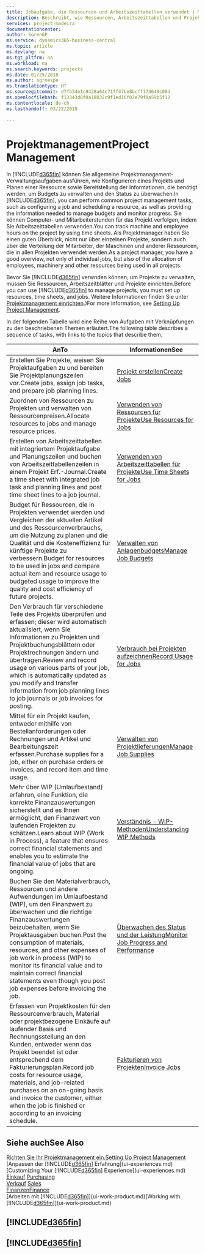```yaml
---
title: Jobaufgabe, die Ressourcen und Arbeitszeittabellen verwendet | Microsoft Docs
description: Beschreibt, wie Ressourcen, Arbeitszeittabellen und Projekte genutzt werden, um Projekte zu verwalten.
services: project-madeira
documentationcenter: 
author: SorenGP
ms.service: dynamics365-business-central
ms.topic: article
ms.devlang: na
ms.tgt_pltfrm: na
ms.workload: na
ms.search.keywords: projects
ms.date: 01/25/2018
ms.author: sgroespe
ms.translationtype: HT
ms.sourcegitcommit: d7fb34e1c9428a64c71ff47be8bcff174649c00d
ms.openlocfilehash: f13343d8f0a18832c9f1ed16f02e79f9a59b5f12
ms.contentlocale: de-ch
ms.lasthandoff: 03/22/2018

---
```

# <a name="project-management"></a><span data-ttu-id="74b19-103">Projektmanagement</span><span class="sxs-lookup"><span data-stu-id="74b19-103">Project Management</span></span>
<span data-ttu-id="74b19-104">In [!INCLUDE[d365fin](includes/d365fin_md.md)] können Sie allgemeine Projektmanagement-Verwaltungsaufgaben ausführen, wie Konfigurieren eines Projekts und Planen einer Ressource sowie Bereitstellung der Informationen, die benötigt werden, um Budgets zu verwalten und den Status zu überwachen.</span><span class="sxs-lookup"><span data-stu-id="74b19-104">In [!INCLUDE[d365fin](includes/d365fin_md.md)], you can perform common project management tasks, such as configuring a job and scheduling a resource, as well as providing the information needed to manage budgets and monitor progress.</span></span> <span data-ttu-id="74b19-105">Sie können Computer- und Mitarbeiterstunden für das Projekt verfolgen, indem Sie Arbeitszeittabellen verwenden.</span><span class="sxs-lookup"><span data-stu-id="74b19-105">You can track machine and employee hours on the project by using time sheets.</span></span> <span data-ttu-id="74b19-106">Als Projektmanager haben Sie einen guten Überblick, nicht nur über einzelnen Projekte, sondern auch über die Verteilung der Mitarbeiter, der Maschinen und anderer Ressourcen, die in allen Projekten verwendet werden.</span><span class="sxs-lookup"><span data-stu-id="74b19-106">As a project manager, you have a good overview, not only of individual jobs, but also of the allocation of employees, machinery and other resources being used in all projects.</span></span>

<span data-ttu-id="74b19-107">Bevor Sie [!INCLUDE[d365fin](includes/d365fin_md.md)] verwnden können, um Projekte zu verwalten, müssen Sie Ressourcen, Arbeitszeitblätter und Projekte einrichten.</span><span class="sxs-lookup"><span data-stu-id="74b19-107">Before you can use [!INCLUDE[d365fin](includes/d365fin_md.md)] to manage projects, you must set up resources, time sheets, and jobs.</span></span> <span data-ttu-id="74b19-108">Weitere Informationen finden Sie unter [Projektmanagement einrichten](projects-setup-projects.md).)</span><span class="sxs-lookup"><span data-stu-id="74b19-108">For more information, see [Setting Up Project Management](projects-setup-projects.md).</span></span>  

<span data-ttu-id="74b19-109">In der folgenden Tabelle wird eine Reihe von Aufgaben mit Verknüpfungen zu den beschriebenen Themen erläutert.</span><span class="sxs-lookup"><span data-stu-id="74b19-109">The following table describes a sequence of tasks, with links to the topics that describe them.</span></span>

| <span data-ttu-id="74b19-110">An</span><span class="sxs-lookup"><span data-stu-id="74b19-110">To</span></span> | <span data-ttu-id="74b19-111">Informationen</span><span class="sxs-lookup"><span data-stu-id="74b19-111">See</span></span> |
| --- | --- |
| <span data-ttu-id="74b19-112">Erstellen Sie Projekte, weisen Sie Projektaufgaben zu und bereiten Sie Projektplanungszeilen vor.</span><span class="sxs-lookup"><span data-stu-id="74b19-112">Create jobs, assign job tasks, and prepare job planning lines.</span></span> |[<span data-ttu-id="74b19-113">Projekt erstellen</span><span class="sxs-lookup"><span data-stu-id="74b19-113">Create Jobs</span></span>](projects-how-create-jobs.md) |
| <span data-ttu-id="74b19-114">Zuordnen von Ressourcen zu Projekten und verwalten von Ressourcenpreisen.</span><span class="sxs-lookup"><span data-stu-id="74b19-114">Allocate resources to jobs and manage resource prices.</span></span> |[<span data-ttu-id="74b19-115">Verwenden von Ressourcen für Projekte</span><span class="sxs-lookup"><span data-stu-id="74b19-115">Use Resources for Jobs</span></span>](projects-how-use-resources.md) |
| <span data-ttu-id="74b19-116">Erstellen von Arbeitszeittabellen mit integriertem Projektaufgabe und Planungszeilen und buchen von Arbeitszeittabellenzeilen in einem Projekt Erf.-Journal.</span><span class="sxs-lookup"><span data-stu-id="74b19-116">Create a time sheet with integrated job task and planning lines and post time sheet lines to a job journal.</span></span> |[<span data-ttu-id="74b19-117">Verwenden von Arbeitszeittabellen für Projekte</span><span class="sxs-lookup"><span data-stu-id="74b19-117">Use Time Sheets for Jobs</span></span>](projects-how-use-time-sheets.md) |
| <span data-ttu-id="74b19-118">Budget für Ressourcen, die in Projekten verwendet werden und Vergleichen der aktuellen Artikel und des Ressourcenverbrauchs, um die Nutzung zu planen und die Qualität und die Kosteneffizienz für künftige Projekte zu verbessern.</span><span class="sxs-lookup"><span data-stu-id="74b19-118">Budget for resources to be used in jobs and compare actual item and resource usage to budgeted usage to improve the quality and cost efficiency of future projects.</span></span> |[<span data-ttu-id="74b19-119">Verwalten von Anlagenbudgets</span><span class="sxs-lookup"><span data-stu-id="74b19-119">Manage Job Budgets</span></span>](projects-how-manage-budgets.md) |
| <span data-ttu-id="74b19-120">Den Verbrauch für verschiedene Teile des Projekts überprüfen und erfassen; dieser wird automatisch aktualisiert, wenn Sie Informationen zu Projekten und Projektbuchungsblättern oder Projektrechnungen ändern und übertragen.</span><span class="sxs-lookup"><span data-stu-id="74b19-120">Review and record usage on various parts of your job, which is automatically updated as you modify and transfer information from job planning lines to job journals or job invoices for posting.</span></span> |[<span data-ttu-id="74b19-121">Verbrauch bei Projekten aufzeichnen</span><span class="sxs-lookup"><span data-stu-id="74b19-121">Record Usage for Jobs</span></span>](projects-how-record-job-usage.md) |
| <span data-ttu-id="74b19-122">Mittel für ein Projekt kaufen, entweder mithilfe von Bestellanforderungen oder Rechnungen und Artikel und Bearbeitungszeit erfassen.</span><span class="sxs-lookup"><span data-stu-id="74b19-122">Purchase supplies for a job, either on purchase orders or invoices, and record item and time usage.</span></span> |[<span data-ttu-id="74b19-123">Verwalten von Projektlieferungen</span><span class="sxs-lookup"><span data-stu-id="74b19-123">Manage Job Supplies</span></span>](projects-how-manage-project-supplies.md) |
| <span data-ttu-id="74b19-124">Mehr über WIP (Umlaufbestand) erfahren, eine Funktion, die korrekte Finanzauswertungen sicherstellt und es Ihnen ermöglicht, den Finanzwert von laufenden Projekten zu schätzen.</span><span class="sxs-lookup"><span data-stu-id="74b19-124">Learn about WIP (Work in Process), a feature that ensures correct financial statements and enables you to estimate the financial value of jobs that are ongoing.</span></span> |[<span data-ttu-id="74b19-125">Verständnis - WIP-Methoden</span><span class="sxs-lookup"><span data-stu-id="74b19-125">Understanding WIP Methods</span></span>](projects-understanding-wip.md) |
| <span data-ttu-id="74b19-126">Buchen Sie den Materialverbrauch, Ressourcen und andere Aufwendungen im Umlaufbestand (WIP), um den Finanzwert zu überwachen und die richtige Finanzauswertungen beizubehalten, wenn Sie Projektausgaben buchen.</span><span class="sxs-lookup"><span data-stu-id="74b19-126">Post the consumption of materials, resources, and other expenses of job work in process (WIP) to monitor its financial value and to maintain correct financial statements even though you post job expenses before invoicing the job.</span></span> |[<span data-ttu-id="74b19-127">Überwachen des Status und der Leistung</span><span class="sxs-lookup"><span data-stu-id="74b19-127">Monitor Job Progress and Performance</span></span>](projects-how-monitor-progress-performance.md) |
| <span data-ttu-id="74b19-128">Erfassen von Projektkosten für den Ressourcenverbrauch, Material oder projektbezogene Einkäufe auf laufender Basis und Rechnungsstellung an den Kunden, entweder wenn das Projekt beendet ist oder entsprechend dem Fakturierungsplan.</span><span class="sxs-lookup"><span data-stu-id="74b19-128">Record job costs for resource usage, materials, and job-related purchases on an on-going basis and invoice the customer, either when the job is finished or according to an invoicing schedule.</span></span> |[<span data-ttu-id="74b19-129">Fakturieren von Projekten</span><span class="sxs-lookup"><span data-stu-id="74b19-129">Invoice Jobs</span></span>](projects-how-invoice-jobs.md) |

## <a name="see-also"></a><span data-ttu-id="74b19-130">Siehe auch</span><span class="sxs-lookup"><span data-stu-id="74b19-130">See Also</span></span>
[<span data-ttu-id="74b19-131">Richten Sie Ihr Projektmanagement ein.</span><span class="sxs-lookup"><span data-stu-id="74b19-131">Setting Up Project Management</span></span>](projects-setup-projects.md)  
<span data-ttu-id="74b19-132">[Anpassen der [!INCLUDE[d365fin](includes/d365fin_md.md)] Erfahrung](ui-experiences.md)    </span><span class="sxs-lookup"><span data-stu-id="74b19-132">[Customizing Your [!INCLUDE[d365fin](includes/d365fin_md.md)] Experience](ui-experiences.md)    </span></span>  
<span data-ttu-id="74b19-133">[Einkauf](purchasing-manage-purchasing.md)       </span><span class="sxs-lookup"><span data-stu-id="74b19-133">[Purchasing](purchasing-manage-purchasing.md)       </span></span>  
<span data-ttu-id="74b19-134">[Verkauf](sales-manage-sales.md)  </span><span class="sxs-lookup"><span data-stu-id="74b19-134">[Sales](sales-manage-sales.md)  </span></span>  
[<span data-ttu-id="74b19-135">Finanzen</span><span class="sxs-lookup"><span data-stu-id="74b19-135">Finance</span></span>](finance.md)  
<span data-ttu-id="74b19-136">[Arbeiten mit [!INCLUDE[d365fin](includes/d365fin_md.md)]](ui-work-product.md)</span><span class="sxs-lookup"><span data-stu-id="74b19-136">[Working with [!INCLUDE[d365fin](includes/d365fin_md.md)]](ui-work-product.md)</span></span>  

## [!INCLUDE[d365fin](includes/free_trial_md.md)]  
## [!INCLUDE[d365fin](includes/training_link_md.md)]

